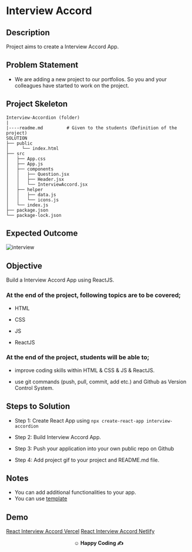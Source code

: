 

# Interview Accord

## Description

Project aims to create a Interview Accord App.

## Problem Statement

- We are adding a new project to our portfolios. So you and your colleagues have started to work on the project.

## Project Skeleton

```
Interview-Accordion (folder)
|
|----readme.md         # Given to the students (Definition of the project)
SOLUTION
├── public
│     └── index.html
├── src
│   ├── App.css
│   ├── App.js
│   ├── components
│   │   ├── Question.jsx
│   │   ├── Header.jsx
│   │   └── InterviewAccord.jsx
│   ├── helper
│   │   ├── data.js
│   │   └── icons.js
│   └── index.js
├── package.json
└── package-lock.json

```

## Expected Outcome

![interview](interview.gif)

## Objective

Build a Interview Accord App using ReactJS.

### At the end of the project, following topics are to be covered;

- HTML

- CSS

- JS

- ReactJS

### At the end of the project, students will be able to;

- improve coding skills within HTML & CSS & JS & ReactJS.

- use git commands (push, pull, commit, add etc.) and Github as Version Control System.

## Steps to Solution

- Step 1: Create React App using `npx create-react-app interview-accordion`

- Step 2: Build Interview Accord App.

- Step 3: Push your application into your own public repo on Github

- Step 4: Add project gif to your project and README.md file.

## Notes

- You can add additional functionalities to your app.
- You can use [template](./template)

## Demo

<a href="https://interviewaccord.vercel.app/" target="_blank">React Interview Accord Vercel</a>
<a href="https://interview-accordion.netlify.app/" target="_blank">React Interview Accord Netlify</a>

**<p align="center">&#9786; Happy Coding &#9997;</p>**
